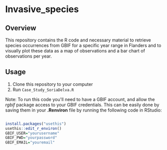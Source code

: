 # Invasive_species

## Overview
This repository contains the R code and necessary material to retrieve species occurrences from GBIF for a specific year range in Flanders and to visually plot these data as a map of observations and a bar chart of observations per year.

## Usage

1. Clone this repository to your computer
2. Run `Case_Study_SoriaDelva.R`

Note: To run this code you'll need to have a GBIF account, and allow the _rgbif_ package access 
to your GBIF credentials. This can be easily done by saving them in your **.Renviron** file by running 
the following code in RStudio:

``` r

install.packages("usethis")  
usethis::edit_r_environ()  
GBIF_USER="yourusername"  
GBIF_PWD="yourpassword"  
GBIF_EMAIL="youremail"

```
